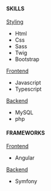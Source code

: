 #### SKILLS
<u>Styling</u>
* Html
* Css
* Sass
* Twig
* Bootstrap

<u>Frontend</u>
* Javascript
* Typescript

<u>Backend</u>
* MySQL
* php

#### FRAMEWORKS
<u>Frontend</u>
* Angular

<u>Backend</u>
* Symfony




